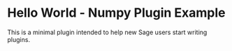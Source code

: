 # Hello World - Numpy Plugin Example

This is a minimal plugin intended to help new Sage users start writing plugins.
